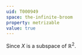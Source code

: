 ```yaml
---
uid: T000949
space: the-infinite-broom
property: metrizable
value: true
---
```

Since $X$ is a subspace of $\mathbb{R}^2$.

